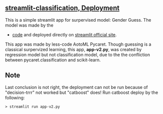 [streamlit-classification, Deployment](https://github.com/cchuang2009/streamlit-classification)
---
This is a simple streamlit app for surpervised model: Gender Guess. The model was made by the 
- [code]( https://github.com/cchuang2009/2022-1/blob/main/Python_IM/Week12_Gender_Predition_colab.ipynb)
 and deployed directly on [streamlit official site](http://share.streamlit.io).

This app was made by less-code AotoML Pycaret. Though guessing is a classical surpervized learning, this app, **app-v2.py**, was created by regression model but not classification model, due to the the confliction between pycaret.classification and scikit-learn. 

Note
---
Last conclusion is not right, the deployment can not be run because of "decision-trrr" not worked but "catboost" does!
Run catboost deploy by the following:
```
> streamlit run app-v2.py
```
